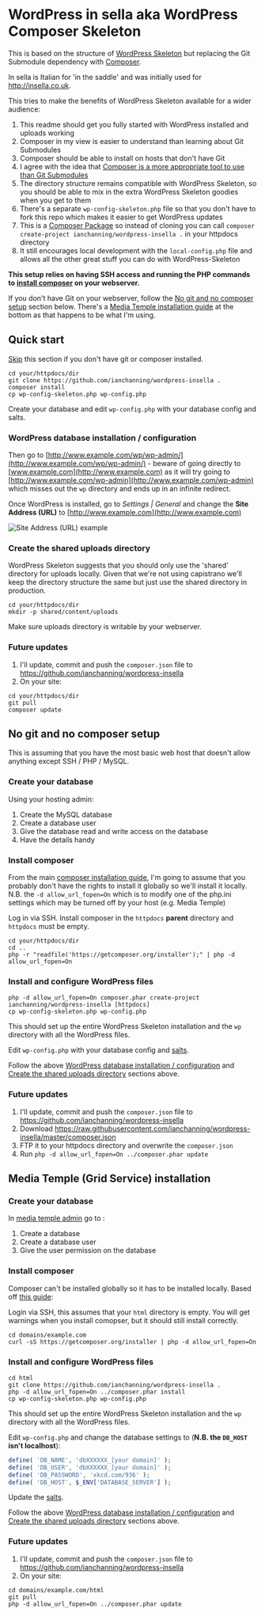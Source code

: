 # WordPress in sella aka WordPress Composer Skeleton

This is based on the structure of [WordPress Skeleton](https://github.com/markjaquith/WordPress-Skeleton) but replacing the Git Submodule dependency with [Composer](https://getcomposer.org/).

In sella is Italian for 'in the saddle' and was initially used for <http://insella.co.uk>.

This tries to make the benefits of WordPress Skeleton available for a wider audience:

1. This readme should get you fully started with WordPress installed and uploads working
1. Composer in my view is easier to understand than learning about Git Submodules
1. Composer should be able to install on hosts that don't have Git
1. I agree with the idea that [Composer is a more appropriate tool to use than Git Submodules](https://roots.io/using-composer-with-wordpress/)
1. The directory structure remains compatible with WordPress Skeleton, so you should be able to mix in the extra WordPress Skeleton goodies when you get to them
1. There's a separate `wp-config-skeleton.php` file so that you don't have to fork this repo which makes it easier to get WordPress updates
1. This is a [Composer Package](https://packagist.org/packages/ianchanning/wordpress-insella) so instead of cloning you can call `composer create-project ianchanning/wordpress-insella .` in your httpdocs directory
1. It still encourages local development with the `local-config.php` file and allows all the other great stuff you can do with WordPress-Skeleton

**This setup relies on having SSH access and running the PHP commands to [install composer](https://getcomposer.org/doc/00-intro.md#installation-linux-unix-osx) on your webserver.**

If you don't have Git on your webserver, follow the [No git and no composer setup](#no-git-and-no-composer-setup) section below. There's a [Media Temple installation guide](#media-temple-grid-service-installation) at the bottom as that happens to be what I'm using.

## Quick start
[Skip](#no-git-and-no-composer-setup) this section if you don't have git or composer installed.

```shell
cd your/httpdocs/dir
git clone https://github.com/ianchanning/wordpress-insella .
composer install
cp wp-config-skeleton.php wp-config.php
```
Create your database and edit `wp-config.php` with your database config and salts.

### WordPress database installation / configuration

Then go to [http://www.example.com/wp/wp-admin/](http://www.example.com/wp/wp-admin/) - beware of going directly to [www.example.com](http://www.example.com) as it will try going to [http://www.example.com/wp-admin](http://www.example.com/wp-admin) which misses out the `wp` directory and ends up in an infinite redirect.

Once WordPress is installed, go to *Settings | General* and change the **Site Address (URL)** to [http://www.example.com](http://www.example.com)

![Site Address (URL) example](https://dl.dropboxusercontent.com/u/7765571/github/wordpress-insella/site_address.png)

### Create the shared uploads directory

WordPress Skeleton suggests that you should only use the 'shared' directory for uploads locally. Given that we're not using capistrano we'll keep the directory structure the same but just use the shared directory in production.

```shell
cd your/httpdocs/dir
mkdir -p shared/content/uploads
```

Make sure uploads directory is writable by your webserver.

### Future updates

1. I'll update, commit and push the `composer.json` file to https://github.com/ianchanning/wordpress-insella
2. On your site:

```shell
cd your/httpdocs/dir
git pull
composer update
```

## No git and no composer setup

This is assuming that you have the most basic web host that doesn't allow anything except SSH / PHP / MySQL.

### Create your database

Using your hosting admin:

1. Create the MySQL database
2. Create a database user
3. Give the database read and write access on the database
4. Have the details handy

### Install composer

From the main [composer installation guide](https://getcomposer.org/doc/00-intro.md#installation-linux-unix-osx), I'm going to assume that you probably don't have the rights to install it globally so we'll install it locally. N.B. the `-d allow_url_fopen=On` which is to modify one of the php.ini settings which may be turned off by your host (e.g. Media Temple)

Log in via SSH. Install composer in the `httpdocs` **parent** directory and `httpdocs` must be empty.

```shell
cd your/httpdocs/dir
cd ..
php -r "readfile('https://getcomposer.org/installer');" | php -d allow_url_fopen=On
```

### Install and configure WordPress files

```shell
php -d allow_url_fopen=On composer.phar create-project ianchanning/wordpress-insella [httpdocs]
cp wp-config-skeleton.php wp-config.php
```

This should set up the entire WordPress Skeleton installation and the `wp` directory with all the WordPress files.

Edit `wp-config.php` with your database config and [salts](https://api.wordpress.org/secret-key/1.1/salt/).

Follow the above [WordPress database installation / configuration](#wordpress-database-installation--configuration) and [Create the shared uploads directory](#create-the-shared-uploads-directory) sections above.

### Future updates

1. I'll update, commit and push the `composer.json` file to <https://github.com/ianchanning/wordpress-insella>
1. Download <https://raw.githubusercontent.com/ianchanning/wordpress-insella/master/composer.json>
1. FTP it to your httpdocs directory and overwrite the `composer.json`
1. Run `php -d allow_url_fopen=On ../composer.phar update`

## Media Temple (Grid Service) installation

### Create your database

In [media temple admin](https://ac.mediatemple.net/home.mt) go to :

1. Create a database
2. Create a database user
3. Give the user permission on the database

### Install composer

Composer can't be installed globally so it has to be installed locally. Based off [this guide](http://www.neontsunami.com/posts/installing-composer-and-laravel-4-on-media-temple-%28gs%29):

Login via SSH, this assumes that your `html` directory is empty. You will get warnings when you install comopser, but it should still install correctly.

```shell
cd domains/example.com
curl -sS https://getcomposer.org/installer | php -d allow_url_fopen=On
```

### Install and configure WordPress files

```shell
cd html
git clone https://github.com/ianchanning/wordpress-insella .
php -d allow_url_fopen=On ../composer.phar install
cp wp-config-skeleton.php wp-config.php
```

This should set up the entire WordPress Skeleton installation and the `wp` directory with all the WordPress files.

Edit `wp-config.php` and change the database settings to (**N.B. the `DB_HOST` isn't localhost**):

```php
define( 'DB_NAME', 'dbXXXXXX_[your domain]' );
define( 'DB_USER', 'dbXXXXXX_[your domain]' );
define( 'DB_PASSWORD', 'xkcd.com/936' );
define( 'DB_HOST', $_ENV['DATABASE_SERVER'] );
```

Update the [salts](https://api.wordpress.org/secret-key/1.1/salt/).

Follow the above [WordPress database installation / configuration](#wordpress-database-installation--configuration) and [Create the shared uploads directory](#create-the-shared-uploads-directory) sections above.

### Future updates

1. I'll update, commit and push the `composer.json` file to https://github.com/ianchanning/wordpress-insella
2. On your site:

```shell
cd domains/example.com/html
git pull
php -d allow_url_fopen=On ../composer.phar update
```
